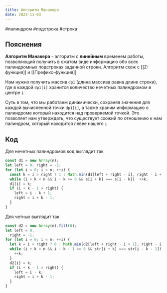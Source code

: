 ```yaml
---
title: Алгоритм Манакера
date: 2023-11-03
---
```

#палиндром #подстрока #строка

## Пояснения
**Алгоритм Манакера** - алгоритм с **линейным** временем работы, позволяющий получить в сжатом виде информацию обо всех палиндромных подстроках заданной строки. Алгоритм схож с [[Z-функция]] и [[Префикс-функция]]

Нам нужно получить массив `dp1` (длина массива равна длине строки), где в каждой `dp1[i]` хранится количество нечетных палиндромом в центре `i`

Суть в том, что мы работаем динамически, сохраняя значения для каждой вычисленной точки `dp1[i]`, а также храним информацию о палиндроме который находится над проверяемой точкой. Это позволяет нам утверждать, что существует схожий по отношению к нам палиндром, который находится левее нашего `i`

## Код
Для нечетных палиндромов код выглядит так
```js
const d1 = new Array(n);
let left = 0, right = -1;
for (let i = 0; i < n; ++i) {
  const k = i > right ? 1 : Math.min(d1[left + right - i], right - i + 1);
  while (i + k < n && i - k >= 0 && s[i + k] === s[i - k])  ++k;
  d1[i] = k;
  if (i + k - 1 > right) {
    left = i - k + 1;
    right = i + k - 1;
  }
}
```

Для четных выглядит так
```js
const d2 = new Array(n).fill(0);  
let left = 0,  
  right = -1;  
for (let i = 0; i < n; ++i) {  
  let k = i > right ? 0 : Math.min(d2[left + right - i + 1], right - i + 1);  
  while (i + k < n && i - k - 1 >= 0 && str[i + k] === str[i - k - 1]) {  
    ++k;  
  }  
  d2[i] = k;  
  if (i + k - 1 > right) {  
    left = i - k;  
    right = i + k - 1;  
  }  
}
```

